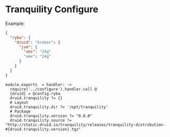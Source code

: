 
# Tranquility Configure

Example:

```json
{
  "ryba": {
    "druid": "broker": {
      "jvm": {
        "xms": "24g"
        "xmx": "24g"
      }
    }
  }
}
```

    module.exports  = handler: ->
      require('../configure').handler.call @
      {druid} = @config.ryba
      druid.tranquility ?= {}
      # Layout
      druid.tranquility.dir ?= '/opt/tranquility'
      # Package
      druid.tranquility.version ?= "0.8.0"
      druid.tranquility.source ?= "http://static.druid.io/tranquility/releases/tranquility-distribution-#{druid.tranquility.version}.tgz"
      
